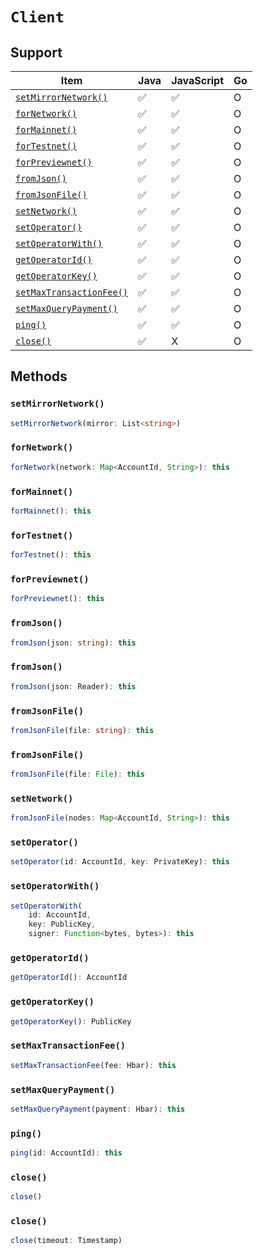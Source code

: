 # `Client`

## Support

| Item | Java | JavaScript | Go
| - | - | - | - |
| [`setMirrorNetwork()`](#setmirrornetwork) | ✅ | ✅ | O
| [`forNetwork()`](#fornetwork) | ✅ | ✅ | O
| [`forMainnet()`](#formainnet) | ✅ | ✅ | O
| [`forTestnet()`](#fortestnet) | ✅ | ✅ | O
| [`forPreviewnet()`](#forpreviewnet) | ✅ | ✅ | O
| [`fromJson()`](#fromjson) | ✅ | ✅ | O
| [`fromJsonFile()`](#fromjsonfile) | ✅ | ✅ | O
| [`setNetwork()`](#setnetwork) | ✅ | ✅ | O
| [`setOperator()`](#setoperator) | ✅ | ✅ | O
| [`setOperatorWith()`](#setoperatorwith) | ✅ | ✅ | O
| [`getOperatorId()`](#getoperatorid) | ✅ | ✅ | O
| [`getOperatorKey()`](#getoperatorkey) | ✅ | ✅ | O
| [`setMaxTransactionFee()`](#setmaxtransactionfee) | ✅ | ✅ | O
| [`setMaxQueryPayment()`](#setmaxquerypayment) | ✅ | ✅ | O
| [`ping()`](#ping) | ✅ | ✅ | O
| [`close()`](#close) | ✅ | X | O

## Methods

### `setMirrorNetwork()`

```typescript
setMirrorNetwork(mirror: List<string>)
```

### `forNetwork()`

```typescript
forNetwork(network: Map<AccountId, String>): this
```

### `forMainnet()`

```typescript
forMainnet(): this
```

### `forTestnet()`

```typescript
forTestnet(): this
```

### `forPreviewnet()`

```typescript
forPreviewnet(): this
```

### `fromJson()`

```typescript
fromJson(json: string): this
```

### `fromJson()`

```typescript
fromJson(json: Reader): this
```

### `fromJsonFile()`

```typescript
fromJsonFile(file: string): this
```

### `fromJsonFile()`

```typescript
fromJsonFile(file: File): this
```

### `setNetwork()`

```typescript
fromJsonFile(nodes: Map<AccountId, String>): this
```

### `setOperator()`

```typescript
setOperator(id: AccountId, key: PrivateKey): this
```

### `setOperatorWith()`

```typescript
setOperatorWith(
    id: AccountId, 
    key: PublicKey, 
    signer: Function<bytes, bytes>): this
```

### `getOperatorId()`

```typescript
getOperatorId(): AccountId
```

### `getOperatorKey()`

```typescript
getOperatorKey(): PublicKey
```

### `setMaxTransactionFee()`

```typescript
setMaxTransactionFee(fee: Hbar): this
```

### `setMaxQueryPayment()`

```typescript
setMaxQueryPayment(payment: Hbar): this
```

### `ping()`

```typescript
ping(id: AccountId): this
```

### `close()`

```typescript
close()
```

### `close()`

```typescript
close(timeout: Timestamp)
```